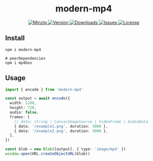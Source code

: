 <h1 align="center">modern-mp4</h1>

<p align="center">
  <a href="https://unpkg.com/modern-mp4">
    <img src="https://img.shields.io/bundlephobia/minzip/modern-mp4" alt="Minzip">
  </a>
  <a href="https://www.npmjs.com/package/modern-mp4">
    <img src="https://img.shields.io/npm/v/modern-mp4.svg" alt="Version">
  </a>
  <a href="https://www.npmjs.com/package/modern-mp4">
    <img src="https://img.shields.io/npm/dm/modern-mp4" alt="Downloads">
  </a>
  <a href="https://github.com/qq15725/modern-mp4/issues">
    <img src="https://img.shields.io/github/issues/qq15725/modern-mp4" alt="Issues">
  </a>
  <a href="https://github.com/qq15725/modern-mp4/blob/main/LICENSE">
    <img src="https://img.shields.io/npm/l/modern-mp4.svg" alt="License">
  </a>
</p>

## Install

```shell
npm i modern-mp4

# peerDependencies
npm i mp4box
```

## Usage

```ts
import { encode } from 'modern-mp4'

const output = await encode({
  width: 1280,
  height: 720,
  audio: false,
  frames: [
    // data: string | CanvasImageSource | VideoFrame | AudioData
    { data: '/example1.png', duration: 3000 },
    { data: '/example2.png', duration: 3000 },
  ],
})

const blob = new Blob([output], { type: 'image/mp4' })
window.open(URL.createObjectURL(blob))
```
